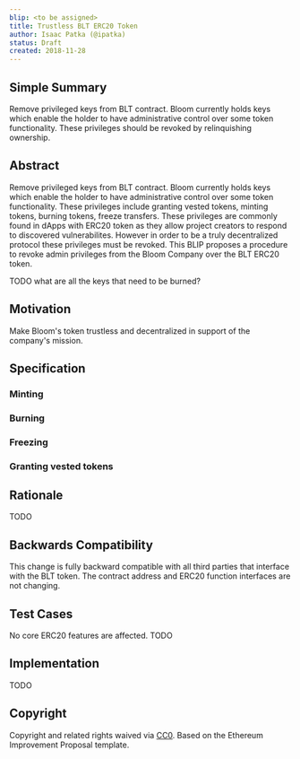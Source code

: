 ```yaml
---
blip: <to be assigned>
title: Trustless BLT ERC20 Token
author: Isaac Patka (@ipatka)
status: Draft
created: 2018-11-28
---
```


<!--You can leave these HTML comments in your merged BLIP and delete the visible duplicate text guides, they will not appear and may be helpful to refer to if you edit it again. This is the suggested template for new BLIPs. Note that a BLIP number will be assigned by an editor. When opening a pull request to submit your BLIP, please use an abbreviated title in the filename, `blip-draft_title_abbrev.md`. The title should be 44 characters or less.-->

## Simple Summary
<!--"If you can't explain it simply, you don't understand it well enough." Provide a simplified and layman-accessible explanation of the BLIP.-->
Remove privileged keys from BLT contract. Bloom currently holds keys which enable the holder to have administrative control over some token functionality. These privileges should be revoked by relinquishing ownership.

## Abstract
<!--A short (~200 word) description of the technical issue being addressed.-->
Remove privileged keys from BLT contract. Bloom currently holds keys which enable the holder to have administrative control over some token functionality. These privileges include granting vested tokens, minting tokens, burning tokens, freeze transfers. These privileges are commonly found in dApps with ERC20 token as they allow project creators to respond to discovered vulnerabilites. However in order to be a truly decentralized protocol these privileges must be revoked. This BLIP proposes a procedure to revoke admin privileges from the Bloom Company over the BLT ERC20 token.

TODO what are all the keys that need to be burned?

## Motivation
<!--The motivation is critical for BLIPs that want to change the Bloom protocol. It should clearly explain why the existing protocol specification is inadequate to address the problem that the BLIP solves. BLIP submissions without sufficient motivation may be rejected outright.-->
Make Bloom's token trustless and decentralized in support of the company's mission.

## Specification
<!--The technical specification should describe the syntax and semantics of any new feature. The specification should be detailed enough to allow competing, interoperable implementations for any of the current Bloom platforms.-->

### Minting

### Burning

### Freezing

### Granting vested tokens

## Rationale
<!--The rationale fleshes out the specification by describing what motivated the design and why particular design decisions were made. It should describe alternate designs that were considered and related work, e.g. how the feature is supported in other languages. The rationale may also provide evidence of consensus within the community, and should discuss important objections or concerns raised during discussion.-->
TODO

## Backwards Compatibility
<!--All BLIPs that introduce backwards incompatibilities must include a section describing these incompatibilities and their severity. The BLIP must explain how the author proposes to deal with these incompatibilities. BLIP submissions without a sufficient backwards compatibility treatise may be rejected outright.-->
This change is fully backward compatible with all third parties that interface with the BLT token. The contract address and ERC20 function interfaces are not changing.

## Test Cases
<!--Test cases for an implementation are mandatory for BLIPs that are affecting governance changes. Other BLIPs can choose to include links to test cases if applicable.-->
No core ERC20 features are affected.
TODO

## Implementation
<!--The implementations must be completed before any BLIP is given status "Final", but it need not be completed before the BLIP is accepted. While there is merit to the approach of reaching consensus on the specification and rationale before writing code, the principle of "rough consensus and running code" is still useful when it comes to resolving many discussions of API details.-->
TODO

## Copyright
Copyright and related rights waived via [CC0](https://creativecommons.org/publicdomain/zero/1.0/). Based on the Ethereum Improvement Proposal template.
